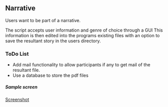 ## Narrative
Users want to be part of a narrative.

The script accepts user information and genre of choice through a GUI
This information is then edited into the programs existing files with an option to save the resultant story in the users directory.

### ToDo List

- Add mail functionality to allow participants if any to get mail of the resultant file.
- Use a database to store the pdf files

##### Sample screen
[Screenshot]('images/Screenshot.png')

